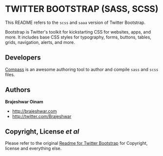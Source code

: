 TWITTER BOOTSTRAP (SASS, SCSS)
======================================

This README refers to the `scss` and `saaa` version of Twitter Bootstrap.

Bootstrap is Twitter's toolkit for kickstarting CSS for websites, apps, and more. It includes base CSS styles for typography, forms, buttons, tables, grids, navigation, alerts, and more.

Developers
----------

<a href="http://compass-style.org/">Compass</a> is an awesome authoring tool to author and compile `sass` and `scss` files.


Authors
-------

**Brajeshwar Oinam**

+ http://brajeshwar.com
+ http://twitter.com/Brajeshwar

Copyright, License _et al_
-------------------------

Please refer to the original <a href="https://github.com/twitter/bootstrap#readme">Readme for Twitter Bootstrap</a> for Copyright, license and everything else.